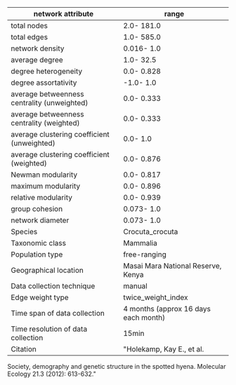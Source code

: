 network attribute|range
---|---
total nodes|2.0- 181.0
total edges|1.0- 585.0
network density|0.016- 1.0
average degree|1.0- 32.5
degree heterogeneity|0.0- 0.828
degree assortativity|-1.0- 1.0
average betweenness centrality (unweighted)|0.0- 0.333
average betweenness centrality (weighted)|0.0- 0.333
average clustering coefficient (unweighted)|0.0- 1.0
average clustering coefficient (weighted)|0.0- 0.876
Newman modularity|0.0- 0.817
maximum modularity|0.0- 0.896
relative modularity|0.0- 0.939
group cohesion|0.073- 1.0
network diameter|0.073- 1.0
Species|Crocuta_crocuta
Taxonomic class|Mammalia
Population type|free-ranging
Geographical location|Masai Mara National Reserve, Kenya
Data collection technique|manual 
Edge weight type|twice_weight_index
Time span of data collection|4 months (approx 16 days each month)
Time resolution of data collection|15min
Citation|"Holekamp, Kay E., et al. 
Society, demography and genetic structure in the spotted hyena.
 Molecular Ecology 21.3 (2012): 613-632."
